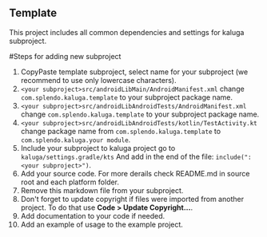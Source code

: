 ## Template 
This project includes all common dependencies and settings for kaluga subproject.

#Steps for adding new subproject
1. CopyPaste template subproject, select name for your subproject (we recommend to use only lowercase characters).
2. `<your subproject>src/androidLibMain/AndroidManifest.xml` change `com.splendo.kaluga.template` to your subproject package name.	
3. `<your subproject>src/androidLibAndroidTests/AndroidManifest.xml` change `com.splendo.kaluga.template` to your subproject package name.
4. `<your subproject>src/androidLibAndroidTests/kotlin/TestActivity.kt` change package name from `com.splendo.kaluga.template` to `com.splendo.kaluga.your module`.
5. Include your subproject to kaluga project
	go to `kaluga/settings.gradle/kts`
	And add in the end of the file:
	`include(":<your subproject>")`.
6. Add your source code. For more derails check README.md in source root and each platform folder.
7. Remove this markdown file from your subproject.
8. Don't forget to update copyright if files were imported from another project. To do that use **Code > Update Copyright...**.
9. Add documentation to your code if needed.
10. Add an example of usage to the example project.
